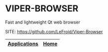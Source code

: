 # VIPER-BROWSER
 
 Fast and lightweight Qt web browser
 
 SITE: https://github.com/LeFroid/Viper-Browser

 | [Applications](https://portable-linux-apps.github.io/apps.html) | [Home](https://portable-linux-apps.github.io)
 | --- | --- |
